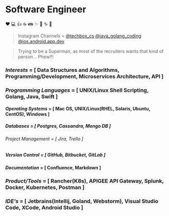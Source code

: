 # Software Engineer

:heart: :computer: :+1: :coffee: :family: :sparkles: :thinking: :capricorn: :metal:

<!---
>Udemy Course Author = <a href="https://www.udemy.com/course/go-api-development/?couponCode=3679F402160D72A10115" target="_blank">GO API Development</a>
--->

>Instagram Channels = [@techbox_cs](https://www.instagram.com/techbox_cs/) [@java_golang_coding](https://www.instagram.com/java_golang_coding/) [@ios.android.app.dev](https://www.instagram.com/ios.android.app.dev/)

> Trying to be a Superman, as most of the recruiters wants that kind of person... Phew!!!

### *Interests* = [ Data Structures and Algorithms, Programming/Development, Microservices Architecture, API ]
### *Programming Languages* = [ UNIX/Linux Shell Scripting, Golang, Java, Swift ]
#### *Operating Systems* = [ Mac OS, UNIX/Linux(RHEL, Solaris, Ubuntu, CentOS), Windows ]
##### *Databases* = [ Postgres, Cassandra, Mongo DB ]
###### *Project Management* = [ Jira, Trello ]
##### *Version Control* = [ GitHub, Bitbucket, GitLab ]
#### *Documentation* = [ Confluence, Markdown ]
### *Product/Tools* = [ Rancher(K8s), APIGEE API Gateway, Splunk, Docker, Kubernetes, Postman ]
### *IDE's* = [ Jetbrains(Intellij, Goland, Webstorm), Visual Studio Code, XCode, Android Studio ]


